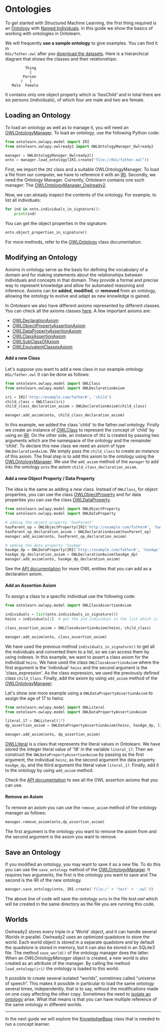 # Ontologies
To get started with Structured Machine Learning, the first thing
required is an [Ontology](https://www.w3.org/TR/owl2-overview/) with
[Named Individuals](https://www.w3.org/TR/owl-syntax/#Named_Individuals).
In this guide we show the basics of working with ontologies in Ontolearn.

We will frequently **use a sample ontology** to give examples. You can find it in  
`KGs/father.owl` after you [download the datasets](02_installation.md#download-external-files). Here is a hierarchical diagram that shows the classes and their
relationships:

             Thing
               |
            Person
           /   |   
       Male  Female

It contains only one object property which is _'hasChild'_ and in total there 
are six persons (individuals), of which four are male and two are female.


## Loading an Ontology

To load an ontology as well as to manage it, you will need an [OWLOntologyManager](ontolearn.owlapy.owlready2.OWLOntologyManager).
To load an ontology, use the following Python code:

```python
from ontolearn.owlapy.model import IRI
from ontolearn.owlapy.owlready2 import OWLOntologyManager_Owlready2

manager = OWLOntologyManager_Owlready2()
onto = manager.load_ontology(IRI.create("file://KGs/father.owl"))
```

First, we import the `IRI` class and a suitable OWLOntologyManager. To
load a file from our computer, we have to reference it with an
[IRI](https://tools.ietf.org/html/rfc3987). Secondly, we need the
Ontology Manager. Currently, Ontolearn contains one such manager: The
[OWLOntologyManager_Owlready2](ontolearn.owlapy.owlready2.OWLOntologyManager_Owlready2).

Now, we can already inspect the contents of the ontology. For example,
to list all individuals:

<!--pytest-codeblocks:cont-->
```python
for ind in onto.individuals_in_signature():
    print(ind)
```

You can get the object properties in the signature:

<!--pytest-codeblocks:cont-->
```python
onto.object_properties_in_signature()
```

For more methods, refer to the [OWLOntology](ontolearn.owlapy.model.OWLOntology) class documentation.

## Modifying an Ontology

Axioms in ontology serve as the basis for defining the vocabulary of a domain and for 
making statements about the relationships between individuals and concepts in that domain.
They provide a formal and precise way to represent knowledge and allow for automated 
reasoning and inference. Axioms can be **added**, **modified**, or **removed** from an ontology, 
allowing the ontology to evolve and adapt as new knowledge is gained.

In Ontolearn we also have different axioms represented by different classes. You can check all
the axioms classes [here](ontolearn.owlapy.model). A few important axioms are:

- [OWLDeclarationAxiom](ontolearn.owlapy.model.OWLDeclarationAxiom)
- [OWLObjectPropertyAssertionAxiom](ontolearn.owlapy.model.OWLObjectPropertyAssertionAxiom)
- [OWLDataPropertyAssertionAxiom](ontolearn.owlapy.model.OWLObjectPropertyAssertionAxiom)
- [OWLClassAssertionAxiom](ontolearn.owlapy.model.OWLObjectPropertyAssertionAxiom)
- [OWLSubClassOfAxiom](ontolearn.owlapy.model.OWLSubClassOfAxiom)
- [OWLEquivalentClassesAxiom](ontolearn.owlapy.model.OWLEquivalentClassesAxiom)


#### Add a new Class

Let's suppose you want to add a new class in our example ontology `KGs/father.owl` 
It can be done as follows:

<!--pytest-codeblocks:cont-->

```python
from ontolearn.owlapy.model import OWLClass
from ontolearn.owlapy.model import OWLDeclarationAxiom

iri = IRI('http://example.com/father#', 'child')
child_class = OWLClass(iri)
child_class_declaration_axiom = OWLDeclarationAxiom(child_class)

manager.add_axiom(onto, child_class_declaration_axiom)
```
In this example, we added the class 'child' to the father.owl ontology.
Firstly we create an instance of [OWLClass](ontolearn.owlapy.model.OWLClass) to represent the concept 
of 'child' by using an [IRI](ontolearn.owlapy.model.IRI). 
On the other side, an instance of `IRI` is created by passing two arguments which are
the namespace of the ontology and the remainder 'child'. To declare this new class we need
an axiom of type `OWLDeclarationAxiom`. We simply pass the `child_class` to create an 
instance of this axiom. The final step is to add this axiom to the ontology using the 
[OWLOntologyManager](ontolearn.owlapy.owlready2.OWLOntologyManager). We use the `add_axiom` method
of the `manager` to add into the ontology
`onto` the axiom `child_class_declaration_axiom`.

#### Add a new Object Property / Data Property

The idea is the same as adding a new class. Instead of `OWLClass`, for object properties,
you can use the class [OWLObjectProperty](ontolearn.owlapy.model.OWLObjectProperty) and for data
properties you can use the class [OWLDataProperty](ontolearn.owlapy.model.OWLDataProperty).

<!--pytest-codeblocks:cont-->

```python
from ontolearn.owlapy.model import OWLObjectProperty
from ontolearn.owlapy.model import OWLDataProperty

# adding the object property 'hasParent'
hasParent_op = OWLObjectProperty(IRI('http://example.com/father#', 'hasParent'))
hasParent_op_declaration_axiom = OWLDeclarationAxiom(hasParent_op)
manager.add_axiom(onto, hasParent_op_declaration_axiom)

# adding the data property 'hasAge' 
hasAge_dp = OWLDataProperty(IRI('http://example.com/father#', 'hasAge'))
hasAge_dp_declaration_axiom = OWLDeclarationAxiom(hasAge_dp)
manager.add_axiom(onto, hasAge_dp_declaration_axiom)
```

See the [API documentation](ontolearn.owlapy.model) for more OWL entities that you can add as a declaration axiom.

#### Add an Assertion Axiom

To assign a class to a specific individual use the following code:

<!--pytest-codeblocks:cont-->

```python
from ontolearn.owlapy.model import OWLClassAssertionAxiom

individuals = list(onto.individuals_in_signature())
heinz = individuals[1]  # get the 2nd individual in the list which is 'heinz'

class_assertion_axiom = OWLClassAssertionAxiom(heinz, child_class)

manager.add_axiom(onto, class_assertion_axiom)
```
We have used the previous method `individuals_in_signature()` to get all the individuals 
and converted them to a list, so we can access them by using indexes. In this example, we
want to assert a class axiom for the individual `heinz`. 
We have used the class `OWLClassAssertionAxiom`
where the first argument is the 'individual' `heinz` and the second argument is 
the 'class_expression'. As the class expression, we used the previously defined class 
`child_Class`. Finally, add the axiom by using `add_axiom` method of the [OWLOntologyManager](ontolearn.owlapy.owlready2.OWLOntologyManager).

Let's show one more example using a `OWLDataPropertyAssertionAxiom` to assign the age of 17 to
heinz. 

<!--pytest-codeblocks:cont-->

```python
from ontolearn.owlapy.model import OWLLiteral
from ontolearn.owlapy.model import OWLDataPropertyAssertionAxiom

literal_17 = OWLLiteral(17)
dp_assertion_axiom = OWLDataPropertyAssertionAxiom(heinz, hasAge_dp, literal_17)

manager.add_axiom(onto, dp_assertion_axiom)
```

[OWLLiteral](ontolearn.owlapy.model.OWLLiteral) is a class that represents the literal values in
Ontolearn. We have stored the integer literal value of '18' in the variable `literal_17`.
Then we construct the `OWLDataPropertyAssertionAxiom` by passing as the first argument, the 
individual `heinz`, as the second argument the data property `hasAge_dp`, and the third 
argument the literal value `literal_17`. Finally, add it to the ontology by using `add_axiom` 
method.

Check the [API documentation](ontolearn.owlapy.model) to see all the OWL 
assertion axioms that you can use.


#### Remove an Axiom

To remove an axiom you can use the `remove_axiom` method of the ontology manager as follows:

<!--pytest-codeblocks:cont-->
```python
manager.remove_axiom(onto,dp_assertion_axiom)
```
The first argument is the ontology you want to remove the axiom from and the second 
argument is the axiom you want to remove.


## Save an Ontology

If you modified an ontology, you may want to save it as a new file. To do this
you can use the `save_ontology` method of the [OWLOntologyManager](ontolearn.owlapy.owlready2.OWLOntologyManager).
It requires two arguments, the first is the ontology you want to save and The second
is the IRI of the new ontology.

<!--pytest-codeblocks:cont-->
```python
manager.save_ontology(onto, IRI.create('file:/' + 'test' + '.owl'))
```
 The above line of code will save the ontology `onto` in the file *test.owl* which will be
created in the same directory as the file you are running this code.


## Worlds

Owlready2 stores every triple in a ‘World’ object, and it can handle several Worlds in parallel.
Owlready2 uses an optimized quadstore to store the world. Each world object is stored in a separate quadstore and 
by default the quadstore is stored in memory,
but it can also be stored in an SQLite3 file. The method `save_world()` of the ontology manager does the latter.
When an _OWLOntologyManager_ object is created, a new world is also created as an attribute of the manager.
By calling the method `load_ontology(iri)` the ontology is loaded to this world. 

It possible to create several isolated “worlds”, sometimes
called “universe of speech”. This makes it possible in particular to load
the same ontology several times, independently, that is to say, without
the modifications made on one copy affecting the other copy. Sometimes the need to [isolate an ontology](07_reasoning_details.md#isolated-world) 
arise. What that means is that you can have multiple reference of the same ontology in different
worlds.

-------------------------------------------------------------------------------------

In the next guide we will explore the [KnowledgeBase](ontolearn.knowledge_base.KnowledgeBase) class that is needed to 
run a concept learner.




